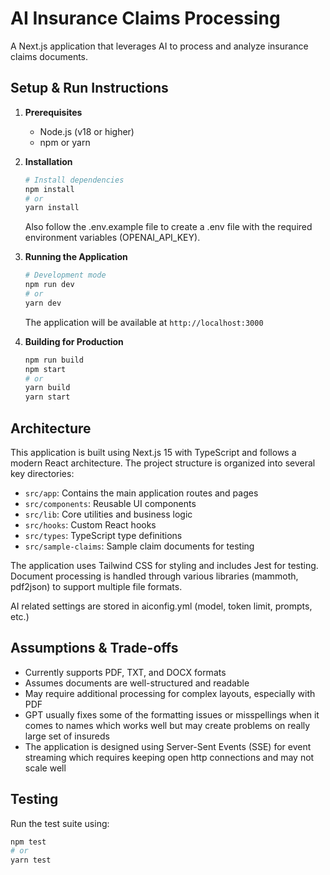 # AI Insurance Claims Processing

A Next.js application that leverages AI to process and analyze insurance claims documents.

## Setup & Run Instructions

1. **Prerequisites**
   - Node.js (v18 or higher)
   - npm or yarn

2. **Installation**
   ```bash
   # Install dependencies
   npm install
   # or
   yarn install
   ```
   Also follow the .env.example file to create a .env file with the required environment variables (OPENAI_API_KEY).

3. **Running the Application**
   ```bash
   # Development mode
   npm run dev
   # or
   yarn dev
   ```

   The application will be available at `http://localhost:3000`

4. **Building for Production**
   ```bash
   npm run build
   npm start
   # or
   yarn build
   yarn start
   ```

## Architecture

This application is built using Next.js 15 with TypeScript and follows a modern React architecture. The project structure is organized into several key directories:

- `src/app`: Contains the main application routes and pages
- `src/components`: Reusable UI components
- `src/lib`: Core utilities and business logic
- `src/hooks`: Custom React hooks
- `src/types`: TypeScript type definitions
- `src/sample-claims`: Sample claim documents for testing

The application uses Tailwind CSS for styling and includes Jest for testing. Document processing is handled through various libraries (mammoth, pdf2json) to support multiple file formats.

AI related settings are stored in aiconfig.yml (model, token limit, prompts, etc.)

## Assumptions & Trade-offs
- Currently supports PDF, TXT, and DOCX formats
- Assumes documents are well-structured and readable
- May require additional processing for complex layouts, especially with PDF
- GPT usually fixes some of the formatting issues or misspellings when it comes to names which works well but may create problems on really large set of insureds
- The application is designed using Server-Sent Events (SSE) for event streaming which requires keeping open http connections and may not scale well


## Testing

Run the test suite using:
```bash
npm test
# or
yarn test
```
